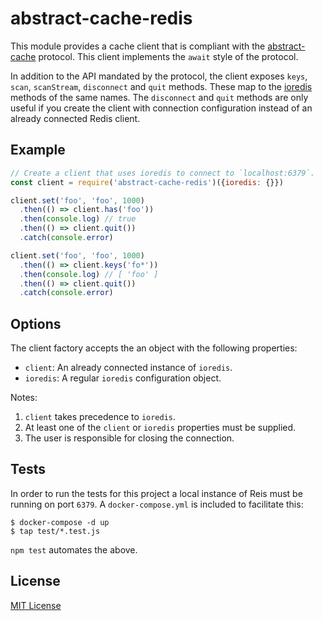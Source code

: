 # abstract-cache-redis

This module provides a cache client that is compliant with the
[abstract-cache](https://github.com/jsumners/abstract-cache) protocol. This
client implements the `await` style of the protocol.

In addition to the API mandated by the protocol, the client exposes
`keys`, `scan`, `scanStream`, `disconnect` and `quit` methods. These map to the
[ioredis](https://npm.im/ioredis) methods of the same names. The `disconnect`
and `quit` methods are only useful if you create the client with connection
configuration instead of an already connected Redis client.

## Example

```js
// Create a client that uses ioredis to connect to `localhost:6379`.
const client = require('abstract-cache-redis')({ioredis: {}})

client.set('foo', 'foo', 1000)
  .then(() => client.has('foo'))
  .then(console.log) // true
  .then(() => client.quit())
  .catch(console.error)

client.set('foo', 'foo', 1000)
  .then(() => client.keys('fo*'))
  .then(console.log) // [ 'foo' ]
  .then(() => client.quit())
  .catch(console.error)
```

## Options

The client factory accepts the an object with the following properties:

+ `client`: An already connected instance of `ioredis`.
+ `ioredis`: A regular `ioredis` configuration object.

Notes:

1. `client` takes precedence to `ioredis`.
1. At least one of the `client` or `ioredis` properties must be supplied.
1. The user is responsible for closing the connection.

## Tests

In order to run the tests for this project a local instance of Reis must
be running on port `6379`. A `docker-compose.yml` is included to facilitate
this:

```shell
$ docker-compose -d up
$ tap test/*.test.js
```

`npm test` automates the above.

## License

[MIT License](http://jsumners.mit-license.org/)

